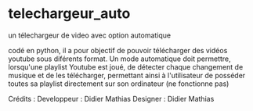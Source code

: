 # telechargeur_auto
un télechargeur de video avec option automatique

codé en python, il a pour objectif de pouvoir télécharger des vidéos youtube sous diférents format.
Un mode automatique doit permettre, lorsqu'une playlist Youtube est joué, de détecter chaque changement de musique et de les télécharger, permettant ainsi à l'utilisateur de posséder toutes sa playlist directement sur son ordinateur (ne fonctionne pas)

Crédits : 
Developpeur : Didier Mathias
Designer : Didier Mathias
